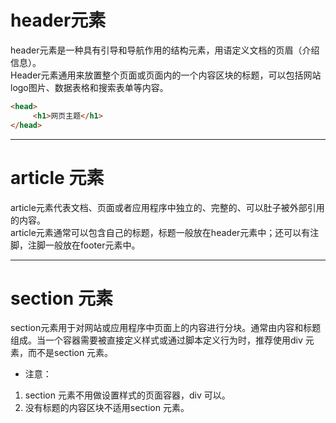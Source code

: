 # header元素 #
header元素是一种具有引导和导航作用的结构元素，用语定义文档的页眉（介绍信息）。<br/>
Header元素通用来放置整个页面或页面内的一个内容区块的标题，可以包括网站logo图片、数据表格和搜索表单等内容。
``` html
<head>
     <h1>网页主题</h1>
</head>
```
***
# article 元素
article元素代表文档、页面或者应用程序中独立的、完整的、可以肚子被外部引用的内容。<br/>
article元素通常可以包含自己的标题，标题一般放在header元素中；还可以有注脚，注脚一般放在footer元素中。
***
# section 元素
section元素用于对网站或应用程序中页面上的内容进行分块。通常由内容和标题组成。当一个容器需要被直接定义样式或通过脚本定义行为时，推荐使用div 元素，而不是section 元素。<br/>
- 注意：<br/>
1.	section 元素不用做设置样式的页面容器，div 可以。<br/>
2.	没有标题的内容区块不适用section 元素。
